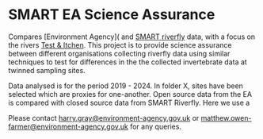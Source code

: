 # SMART EA Science Assurance

Compares [Environment Agency]( and [SMART riverfly](https://wildfish.org/project/smart-rivers/) data, with a focus on the rivers [Test & Itchen](https://environment.data.gov.uk/catchment-planning/ManagementCatchment/3097). This project is to provide science assurance between different organisations collecting riverfly data using similar techniques to test for differences in the the collected invertebrate data at twinned sampling sites.

Data analysed is for the period 2019 - 2024. In folder X, sites have been selected which are proxies for one-another. 
Open source data from the EA is compared with closed source data from SMART Riverfly. Here we use a

Please contact harry.gray@environment-agency.gov.uk or matthew.owen-farmer@environment-agency.gov.uk for any queries.

